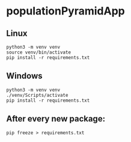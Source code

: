 # populationPyramidApp

## Linux
```
python3 -m venv venv
source venv/bin/activate
pip install -r requirements.txt
```
## Windows
```
python3 -m venv venv
./venv/Scripts/activate
pip install -r requirements.txt
```
## After every new package:
```
pip freeze > requirements.txt
```
